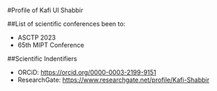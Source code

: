 #Profile of Kafi Ul Shabbir

##List of scientific conferences been to:
- ASCTP 2023
- 65th MIPT Conference

##Scientific Indentifiers
- ORCiD: https://orcid.org/0000-0003-2199-9151
- ResearchGate: https://www.researchgate.net/profile/Kafi-Shabbir
